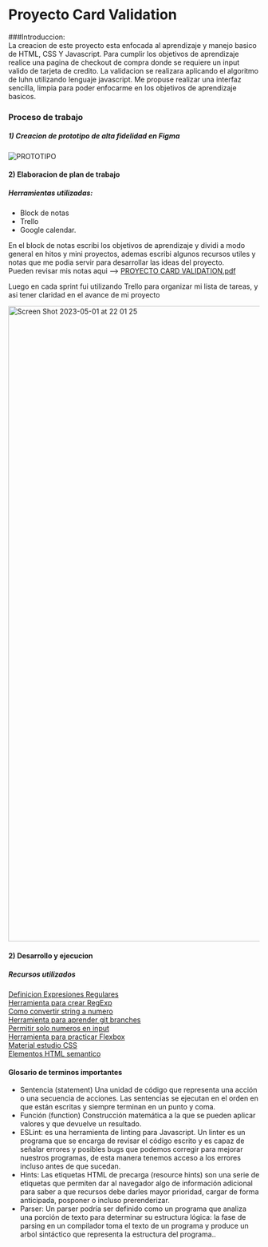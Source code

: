 <h1>Proyecto Card Validation </h1>
###Introduccion: <br>
La creacion de este proyecto esta enfocada al aprendizaje y manejo basico de HTML, CSS Y Javascript.
Para cumplir los objetivos de aprendizaje realice una pagina de checkout de compra donde se requiere un input valido de tarjeta de credito.
La validacion se realizara aplicando el algoritmo de luhn utilizando lenguaje javascript.
Me propuse realizar una interfaz sencilla, limpia para poder enfocarme en los objetivos de aprendizaje basicos.

### Proceso de trabajo<br>
##### 1) Creacion de prototipo de alta fidelidad en Figma <br>
![PROTOTIPO](https://user-images.githubusercontent.com/130104127/235562473-91d28d91-c324-44ba-a450-ef4463bfea4e.png) <br>

#### 2) Elaboracion de plan de trabajo

##### Herramientas utilizadas:
- Block de notas
- Trello
- Google calendar.

En el block de notas escribi los objetivos de aprendizaje y dividi a modo general en hitos y mini proyectos, ademas escribi algunos recursos utiles y notas que me podia servir para desarrollar las ideas del proyecto.<br>
Pueden revisar mis notas aqui --> [PROYECTO CARD VALIDATION.pdf](https://github.com/verocornejo/Proyecto-Card-Validation/files/11398517/PROYECTO.CARD.VALIDATION.pdf)

Luego en cada sprint fui utilizando Trello para organizar mi lista de tareas, y asi tener claridad en el avance de mi proyecto

<img width="1271" alt="Screen Shot 2023-05-01 at 22 01 25" src="https://user-images.githubusercontent.com/130104127/235563072-fcaf57b8-aeb8-42ef-bbe6-30a4149971ae.png">

<br>

#### 2) Desarrollo y ejecucion


##### Recursos utilizados
[Definicion Expresiones Regulares](https://developer.mozilla.org/es/docs/Web/JavaScript/Guide/Grammar_and_Types#expresiones_regulares_%C2%ABregexp%C2%BB_literales "Expresiones Regulares") <br>
[Herramienta para crear RegExp](https://regexr.com/ "Herramienta para crear RegExp")<br>
[Como convertir string a numero](http://https://www.freecodecamp.org/news/<string-to-number-in-javascript-convert-a-string-to-an-int-in-js/ "Como convertir string a numero")<br>
[Herramienta para aprender git branches](https://learngitbranching.js.org/?locale=es_ES "Herramienta para aprender git branches")<br>
[Permitir solo numeros en input](http://https://www.coderbox.net/blog/permitir-solo-numeros-en-un-campo-de-texto-con-javascript/ "Permitir solo numeros en input")<br>
[Herramienta para practicar Flexbox](https://flexboxfroggy.com/#es "Herramienta para practicar Flexbox")<br>
[Material estudio CSS](https://www.aluracursos.com/blog/flexbox-css-guia-completo-elementos-y-ejemplos "Material estudio CSS")<br>
[Elementos HTML semantico](https://www.freecodecamp.org/espanol/news/elementos-semanticos-html5-explicados/ "Elementos HTML semantico")<br>


#### Glosario de terminos importantes

- Sentencia (statement) Una unidad de código que representa una acción o una secuencia de acciones. Las sentencias se ejecutan en el orden en que están escritas y siempre terminan en un punto y coma.
- Función (function) Construcción matemática a la que se pueden aplicar valores y que devuelve un resultado.
- ESLint:  es una herramienta de linting para Javascript. Un linter es un programa que se encarga de revisar el código escrito y es capaz de señalar errores y posibles bugs que podemos corregir para mejorar nuestros programas, de esta manera tenemos acceso a los errores incluso antes de que sucedan.
- Hints: Las etiquetas HTML de precarga (resource hints) son una serie de etiquetas <link> que permiten dar al navegador algo de información adicional para saber a que recursos debe darles mayor prioridad, cargar de forma anticipada, posponer o incluso prerenderizar.
- Parser: Un parser podría ser definido como un programa que analiza una porción de texto para determinar su estructura lógica: la fase de parsing en un compilador toma el texto de un programa y produce un arbol sintáctico que representa la estructura del programa..